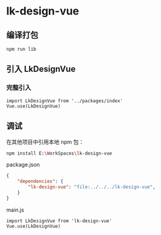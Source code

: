 # lk-design-vue

## 编译打包

```
npm run lib
```

## 引入 LkDesignVue

### 完整引入

```
import LkDesignVue from '../packages/index'
Vue.use(LkDesignVue)
```

## 调试

在其他项目中引用本地 npm 包：

```bash
npm install E:\WorkSpaces\lk-design-vue
```

package.json

```json
{
    "dependencies": {
        "lk-design-vue": "file:../../../lk-design-vue",
    }
}
```

main.js

```
import LkDesignVue from 'lk-design-vue'
Vue.use(LkDesignVue)
```
